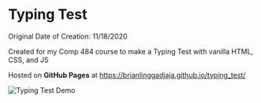 # Typing Test

Original Date of Creation: 11/18/2020

Created for my Comp 484 course to make a Typing Test with vanilla HTML, CSS, and JS

Hosted on **GitHub Pages** at
https://brianlinggadjaja.github.io/typing_test/

![Typing Test Demo](https://repository-images.githubusercontent.com/313830554/2abc5380-2d9e-11eb-8433-05734fbcbaf6)
